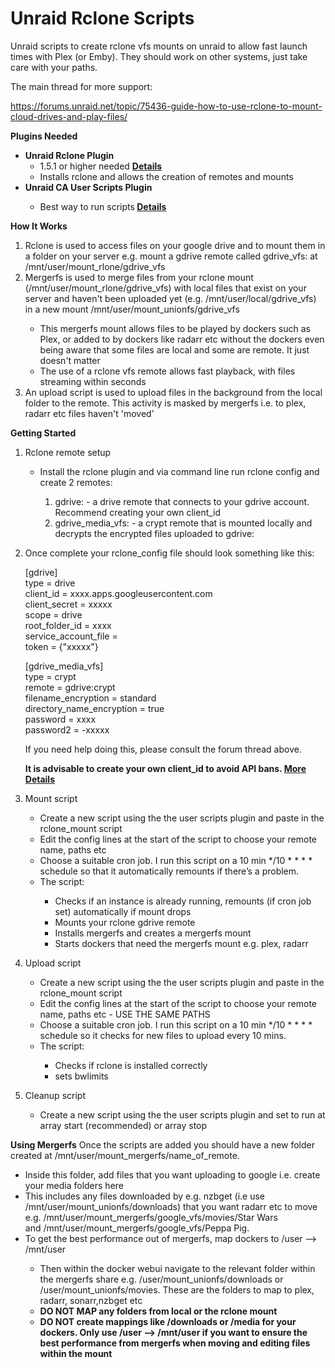 # Unraid Rclone Scripts

Unraid scripts to create rclone vfs mounts on unraid to allow fast launch times with Plex (or Emby).  They should work on other systems, just take care with your paths.

The main thread for more support:

https://forums.unraid.net/topic/75436-guide-how-to-use-rclone-to-mount-cloud-drives-and-play-files/

<b>Plugins Needed</b>
<ul>
	<li><b>Unraid Rclone Plugin</b>
		<ul>
			<li>1.5.1 or higher needed <b><a href="https://forums.unraid.net/topic/51633-plugin-rclone/">Details</a></b></li>
			<li>Installs rclone and allows the creation of remotes and mounts</li>
		</ul>
	<li><b>Unraid CA User Scripts Plugin</b></li>
		<ul>
			<li>Best way to run scripts<b> <a href="https://forums.unraid.net/topic/48286-plugin-ca-user-scripts/">Details</a></b>
		</ul>
</ul>
<b>How It Works </b>
<ol>
	<li>Rclone is used to access files on your google drive and to mount them in a folder on your server e.g. mount a gdrive remote called gdrive_vfs: at /mnt/user/mount_rlone/gdrive_vfs </li>
	<li>Mergerfs is used to merge files from your rclone mount (/mnt/user/mount_rlone/gdrive_vfs) with local files that exist on your server and haven't been uploaded yet (e.g. /mnt/user/local/gdrive_vfs) in a new mount /mnt/user/mount_unionfs/gdrive_vfs</li>
		<ul>
			<li>This mergerfs mount allows files to be played by dockers such as Plex, or added to by dockers like radarr etc without the dockers even being aware that some files are local and some are remote.  It just doesn't matter</li>
			<li>The use of a rclone vfs remote allows fast playback, with files streaming within seconds</li>
		</ul>
	<li>An upload script is used to upload files in the background from the local folder to the remote.  This activity is masked by mergerfs i.e. to plex, radarr etc files haven't 'moved'</li>
</ol>
<b>Getting Started </b>
<ol>
	<li>Rclone remote setup </li> 
	</p/>
		<ul>
			<li>Install the rclone plugin and via command line run rclone config and create 2 remotes:</li> 
				<ol>
					<li>gdrive: - a drive remote that connects to your gdrive account.  Recommend creating your own client_id</li>
					<li>gdrive_media_vfs: - a crypt remote that is mounted locally and decrypts the encrypted files uploaded to gdrive:</li>
				</ol>
		</ul>
	<p/>
	<li>Once complete your rclone_config file should look something like this:</li>
	<p/>
[gdrive]
<br/>type = drive
<br/>client_id = xxxx.apps.googleusercontent.com
<br/>client_secret = xxxxx
<br/>scope = drive
<br/>root_folder_id = xxxx
<br/>service_account_file = 
<br/>token = {"xxxxx"}
<p/>
[gdrive_media_vfs]
<br/>type = crypt
<br/>remote = gdrive:crypt
<br/>filename_encryption = standard
<br/>directory_name_encryption = true
<br/>password = xxxx
<br/>password2 = -xxxxx
</p/>
If you need help doing this, please consult the forum thread above.
</p>
<b> It is advisable to create your own client_id to avoid API bans.  <a href="https://rclone.org/drive/#making-your-own-client-id">More Details</a></b>
<p/>
	<li>Mount script</li>
	</p/>
		<ul>
			<li>Create a new script using the the user scripts plugin and paste in the rclone_mount script</li>
			<li>Edit the config lines at the start of the script to choose your remote name, paths etc</li>
			<li>Choose a suitable cron job. I run this script on a 10 min */10 * * * * schedule so that it automatically remounts if there’s a problem.</li>
			<li>The script:</li>
			<ul>
				<li>Checks if an instance is already running, remounts (if cron job set) automatically if mount drops</li>
				<li>Mounts your rclone gdrive remote</li>
				<li>Installs mergerfs and creates a mergerfs mount</li>
				<li>Starts dockers that need the mergerfs mount e.g. plex, radarr</li>
			</ul>
		</ul>
	</p/>
	<li>Upload script</li>
		<ul>
			<li>Create a new script using the the user scripts plugin and paste in the rclone_mount script</li>
			<li>Edit the config lines at the start of the script to choose your remote name, paths etc - USE THE SAME PATHS</li>
			<li>Choose a suitable cron job. I run this script on a 10 min */10 * * * * schedule so it checks for new files to upload every 10 mins.</li>
			<li>The script:</li>
			<ul>
				<li>Checks if rclone is installed correctly</li>
				<li>sets bwlimits</li>
			</ul>
		</ul>
	</p/>
	<li>Cleanup script</li>
		<ul>
			<li>Create a new script using the the user scripts plugin and set to run at array start (recommended) or array stop</li>
		</ul>
</ol>
<p/>
<b>Using Mergerfs</b>
Once the scripts are added you should have a new folder created at /mnt/user/mount_mergerfs/name_of_remote. 
<ul>
<li>Inside this folder, add files that you want uploading to google i.e. create your media folders here</li>
<li>This includes any files downloaded by e.g. nzbget (i.e use /mnt/user/mount_unionfs/downloads) that you want radarr etc to move e.g. /mnt/user/mount_mergerfs/google_vfs/movies/Star Wars and /mnt/user/mount_mergerfs/google_vfs/Peppa Pig.</li>
<li>To get the best performance out of mergerfs, map dockers to /user   --> /mnt/user </li>
<ul>
<li>Then within the docker webui navigate to the relevant folder within the mergerfs share e.g. /user/mount_unionfs/downloads or /user/mount_unionfs/movies. These are the folders to map to plex, radarr, sonarr,nzbget etc</li>
<li><b>DO NOT MAP any folders from local or the rclone mount</b></li>
<li><b>DO NOT create mappings like /downloads or /media for your dockers.  Only use /user --> /mnt/user if you want to ensure the best performance from mergerfs when moving and editing files within the mount</b></li>
</ul>
</ul>
